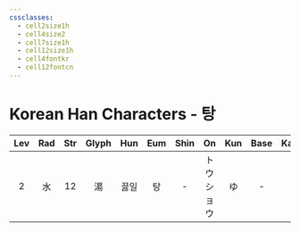 ```yaml
---
cssclasses:
  - cell2size1h
  - cell4size2
  - cell7size1h
  - cell12size1h
  - cell4fontkr
  - cell12fontcn
---
```


# Korean Han Characters - 탕

| Lev | Rad | Str | Glyph | Hun | Eum | Shin |    On     | Kun | Base | Kana | Simp | Man  |  Can  | Viet  |
| :-: | :-: | :-: | :---: | :-: | :-: | :--: | :-------: | :-: | :--: | :--: | :--: | :--: | :---: | :---: |
|  2  |  水  | 12  |   湯   | 끓일  |  탕  |  -   | トウ<br>ショウ |  ゆ  |  -   |  -   |  汤   | tāng | tong1 | thang |
